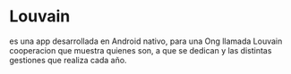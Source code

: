 Louvain
=======
es una app desarrollada en Android nativo, para una Ong llamada Louvain cooperacion que muestra quienes son, a que se dedican
y las distintas gestiones que realiza cada año.
